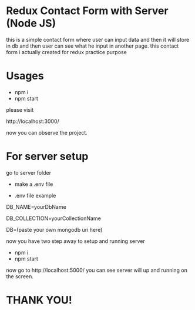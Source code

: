 # Redux Contact Form with Server (Node JS)
this is a simple contact form where user can input data and then it will store in db and then user can see what he input in another page.
this contact form i actually created for redux practice purpose

# Usages 
* npm i
* npm start

please visit

http://localhost:3000/ 

now you can observe the project.

# For server setup
go to server folder 

* make a .env file

* .env file example

DB_NAME=yourDbName

DB_COLLECTION=yourCollectionName

DB=(paste your own mongodb uri here)

now you have two step away to setup and running server
* npm i
* npm start 

now go to http://localhost:5000/ 
you can see server will up and running on the screen.

# THANK YOU!

